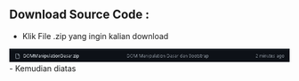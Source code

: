 ## Download Source Code : 
- Klik File .zip yang ingin kalian download
<img src="./Panduan/1.PNG" width="800" title="Contoh">
- Kemudian diatas 
